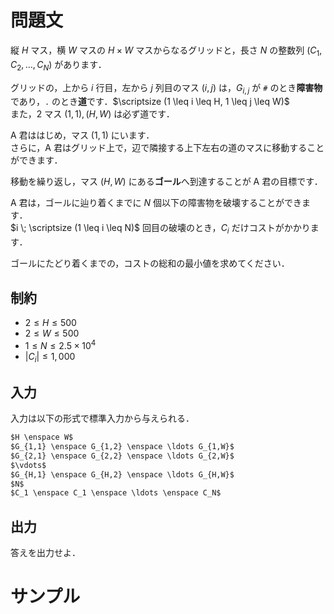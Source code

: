 問題文
=====
縦 $H$ マス，横 $W$ マスの $H \times W$ マスからなるグリッドと，長さ $N$ の整数列 $(C_1, C_2, \ldots, C_N)$ があります．

グリッドの，上から $i$ 行目，左から $j$ 列目のマス $(i,j)$ は，$G_{i,j}$ が `#` のとき**障害物**であり，`.` のとき**道**です．$\scriptsize (1 \leq i \leq H, 1 \leq j \leq W)$  
また，$2$ マス $(1,1), (H,W)$ は必ず道です．

A 君ははじめ，マス $(1,1)$ にいます．  
さらに，A 君はグリッド上で，辺で隣接する上下左右の道のマスに移動することができます．  

移動を繰り返し，マス $(H,W)$ にある**ゴール**へ到達することが A 君の目標です．  

A 君は，ゴールに辿り着くまでに $N$ 個以下の障害物を破壊することができます．  
$i \; \scriptsize (1 \leq i \leq N)$ 回目の破壊のとき，$C_i$ だけコストがかかります．  

ゴールにたどり着くまでの，コストの総和の最小値を求めてください．

制約
-----
- $2 \leq H \leq 500$
- $2 \leq W \leq 500$
- $1 \leq N \leq 2.5 \times 10^4$
- $|C_i| \leq 1,000$

入力
-----
入力は以下の形式で標準入力から与えられる．
```md
$H \enspace W$  
$G_{1,1} \enspace G_{1,2} \enspace \ldots G_{1,W}$  
$G_{2,1} \enspace G_{2,2} \enspace \ldots G_{2,W}$  
$\vdots$  
$G_{H,1} \enspace G_{H,2} \enspace \ldots G_{H,W}$  
$N$  
$C_1 \enspace C_1 \enspace \ldots \enspace C_N$
```

出力
-----
答えを出力せよ．  

サンプル
=====
```入力例1

```
```出力例1

```
